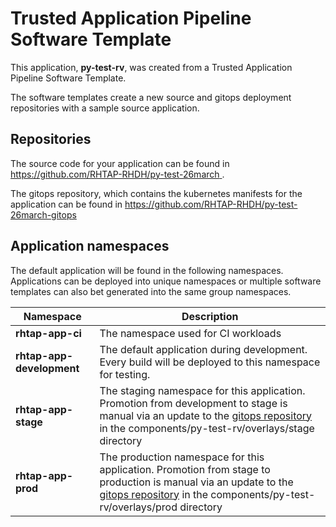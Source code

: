 # Trusted Application Pipeline Software Template

This application, **py-test-rv**, was created from a Trusted Application Pipeline Software Template.

The software templates create a new source and gitops deployment repositories with a sample source application. 

## Repositories

The source code for your application can be found in [https://github.com/RHTAP-RHDH/py-test-26march ](https://github.com/RHTAP-RHDH/py-test-26march ).
 
The gitops repository, which contains the kubernetes manifests for the application can be found in 
[https://github.com/RHTAP-RHDH/py-test-26march-gitops ](https://github.com/RHTAP-RHDH/py-test-26march-gitops ) 

## Application namespaces 

The default application will be found in the following namespaces. Applications can be deployed into unique namespaces or multiple software templates can also bet generated into the same group namespaces.  

|  Namespace   |  Description   |  
| -------- | -------- |
| **rhtap-app-ci** | The namespace used for CI workloads |
| **rhtap-app-development** | The default application during development. Every build will be deployed to this namespace for testing. |
| **rhtap-app-stage** | The staging namespace for this application. Promotion from development to stage is manual via an update to the [gitops repository](https://github.com/RHTAP-RHDH/py-test-26march-gitops ) in the components/py-test-rv/overlays/stage directory |
| **rhtap-app-prod** | The production namespace for this application. Promotion from stage to production is manual via an update to the [gitops repository](https://github.com/RHTAP-RHDH/py-test-26march-gitops ) in the components/py-test-rv/overlays/prod directory |